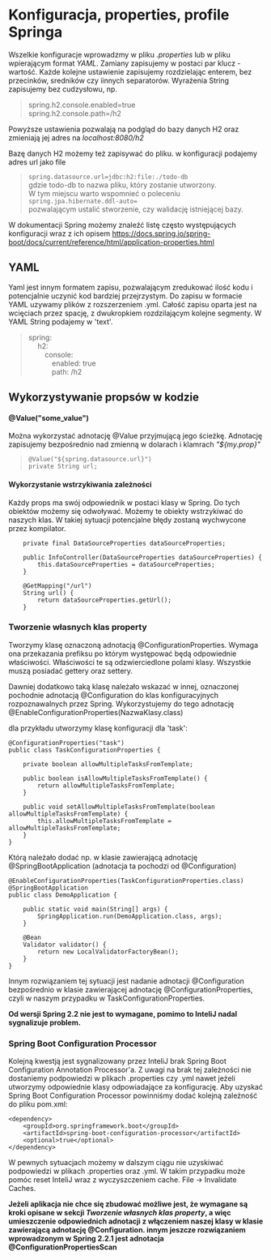# Konfiguracja, properties, profile Springa

Wszelkie konfiguracje wprowadzmy w pliku *.properties* lub w pliku wpierającym format *YAML*. 
Zamiany zapisujemy w postaci par klucz - wartość. Każde kolejne ustawienie zapisujemy rozdzielając enterem,
bez przecinków, sredników czy iinnych separatorów. Wyrażenia String zapisujemy bez cudzysłowu, np.
>spring.h2.console.enabled=true  
>spring.h2.console.path=/h2  

Powyższe ustawienia pozwalają na podgląd do bazy danych H2 oraz zmieniają jej adres na *localhost:8080/h2*

Bazę danych H2 możemy też zapisywać do pliku. w konfiguracji podajemy adres url jako file
> ``` spring.datasource.url=jdbc:h2:file:./todo-db ```  
gdzie todo-db to nazwa pliku, który zostanie utworzony.  
W tym miejscu warto wspomnieć o poleceniu  
> ``` spring.jpa.hibernate.ddl-auto= ```  
pozwalającym ustalić stworzenie, czy walidację istniejącej bazy.

W dokumentacji Spring możemy znaleźć listę często występujących konfiguracji wraz z ich opisem
https://docs.spring.io/spring-boot/docs/current/reference/html/application-properties.html

## YAML
Yaml jest innym formatem zapisu, pozwalającym zredukować ilość kodu i potencjalnie uczynić kod bardziej
przejrzystym. Do zapisu w formacie YAML uzywamy plików z rozszerzeniem .yml.
Całość zapisu oparta jest na wcięciach przez spację, z dwukropkiem rozdzilającym kolejne
segmenty. W YAML String podajemy w 'text'.
>spring:  
&emsp; h2:  
&emsp;&emsp; console:  
&emsp;&emsp;&emsp; enabled: true  
&emsp;&emsp;&emsp; path: /h2


## Wykorzystywanie propsów w kodzie

#### @Value("some_value")
Można wykorzystać adnotację @Value przyjmującą jego ścieżkę. Adnotację zapisujemy bezpośrednio nad zmienną
w dolarach i klamrach *"${my.prop}"*
> ~~~
> @Value("${spring.datasource.url}")  
> private String url; 
> ~~~

#### Wykorzystanie wstrzykiwania zależności

Każdy props ma swój odpowiednik w postaci klasy w Spring. Do tych obiektów możemy się odwoływać.
Możemy te obiekty wstrzykiwać do naszych klas. W takiej sytuacji potencjalne błędy zostaną wychwycone przez kompilator. 

```
    private final DataSourceProperties dataSourceProperties;

    public InfoController(DataSourceProperties dataSourceProperties) {
        this.dataSourceProperties = dataSourceProperties;
    }

    @GetMapping("/url")
    String url() {
        return dataSourceProperties.getUrl();
    }
```

### Tworzenie własnych klas property

Tworzymy klasę oznaczoną adnotacją @ConfigurationProperties. Wymaga ona przekazania prefiksu po którym występować będą 
odpowiednie właściwości. Właściwości te są odzwierciedlone polami klasy. Wszystkie muszą posiadać gettery oraz settery.

Dawniej dodatkowo taką klasę należało wskazać w innej, oznaczonej pochodnie adnotacją @Configuration do klas 
konfiguracyjnych rozpoznawalnych przez Spring. Wykorzystujemy do tego adnotację @EnableConfigurationProperties(NazwaKlasy.class)

dla przykładu utworzymy klasę konfiguracji dla 'task':

```
@ConfigurationProperties("task")
public class TaskConfigurationProperties {

    private boolean allowMultipleTasksFromTemplate;

    public boolean isAllowMultipleTasksFromTemplate() {
        return allowMultipleTasksFromTemplate;
    }

    public void setAllowMultipleTasksFromTemplate(boolean allowMultipleTasksFromTemplate) {
        this.allowMultipleTasksFromTemplate = allowMultipleTasksFromTemplate;
    }
}
```

Którą należało dodać np. w klasie zawierającą adnotację @SpringBootApplication (adnotacja ta pochodzi od @Configuration)

```
@EnableConfigurationProperties(TaskConfigurationProperties.class)
@SpringBootApplication
public class DemoApplication {

    public static void main(String[] args) {
        SpringApplication.run(DemoApplication.class, args);
    }

    @Bean
    Validator validator() {
        return new LocalValidatorFactoryBean();
    }
}
```

Innym rozwiązaniem tej sytuacji jest nadanie adnotacji @Configuration bezpośrednio w klasie zawierającej adnotację
@ConfigurationProperties, czyli w naszym przypadku w TaskConfigurationProperties.

**Od wersji Spring 2.2 nie jest to wymagane, pomimo to InteliJ nadal sygnalizuje problem.**

### Spring Boot Configuration Processor
Kolejną kwestją jest sygnalizowany przez InteliJ brak Spring Boot Configuration Annotation Processor'a.
Z uwagi na brak tej zależności nie dostaniemy podpowiedzi w plikach .properties czy .yml nawet jeżeli utworzymy 
odpowiednie klasy odpowiadające za konfigurację. Aby uzyskać Spring Boot Configuration Processor powinniśmy dodać
kolejną zależność do pliku pom.xml:

```
<dependency>
    <groupId>org.springframework.boot</groupId>
    <artifactId>spring-boot-configuration-processor</artifactId>
    <optional>true</optional>
</dependency>
```

W pewnych sytuacjach możemy w dalszym ciągu nie uzyskiwać podpowiedzi w plikach .properties oraz .yml. W takim przypadku
może pomóc reset InteliJ wraz z wyczyszczeniem cache. File -> Invalidate Caches.

**Jeżeli aplikacja nie chce się zbudować możliwe jest, że wymagane są kroki opisane w sekcji *Tworzenie własnych klas property*,
a więc umieszczenie odpowiednich adnotacji z włączeniem naszej klasy w klasie zawierającą adnotację @Configuration.
innym jeszcze rozwiązaniem wprowadzonym w Spring 2.2.1 jest adnotacja @ConfigurationPropertiesScan**